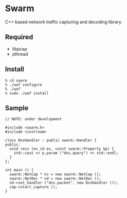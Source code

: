 # Swarm
C++ based network traffic capturing and decoding library.

## Required
- libpcap
- pthread

## Install

    % cd swarm
    % ./waf configure
    % ./waf
    % sudo ./waf install

## Sample

    // NOTE: under development
    
    #include <swarm.h>
    #include <iostream>
    
    class DnsHandler : public swarm::Handler {
    public:
      void recv (ev_id ev, const swarm::Property &p) {
        std::cout << p.param ("dns.query") << std::endl;
      }
    };
    
    int main () {
      swarm::NetCap * nc = new swarm::NetCap ();
      swarm::NetDec * nd = new swarm::NetDec ();
      nd->set_handler ("dns.packet", new DnsHandler ());
      cap->start_capture ();
    }

